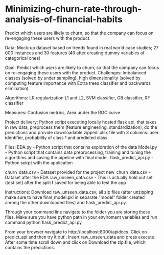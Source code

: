 # Minimizing-churn-rate-through-analysis-of-financial-habits
Predict which users are likely to churn, so that the company can focus on re-engaging these users with the product.

Data: 
Mock-up dataset based on trends found in real world case studies; 27 000 instances and 30 features (40 after creating dummy variables of categorical ones)

Goal: 
Predict which users are likely to churn, so that the company can focus on re-engaging these users with the product.
Challenges: Imbalanced classes (solved by under sampling), high dimensionality (solved by computing feature importance with Extra trees classifier and backwards elimination)

Algorithms: 
LR regularization L1 and L2, SVM classifier, GB classifier, RF classifier

Measures: 
Confusion metrics, Area under the ROC curve

Project delivery: 
Python script executing locally hosted flask api, that takes in raw data, preprocess them (feature engineering, standardization), do the predictions and provide downloadable zipped .xlsx file with 3 columns: user identifier, probability of class 1 and predicted class

Files: 
EDA.py - Python script that contains exploration of the data 
Model.py - Python script that contains data preprocessing, training and tuning the algorithms and saving the pipeline with final model. flask_predict_api.py - Python scirpt with the application

churn_data.csv - Dataset provided for the project 
new_churn_data.csv - Dataset after the EDA
raw_unseen_data.csv - This is actually hold out set (test.set) after the split I saved for being able to test the app 


Instructions: Download  raw_unseen_data.csv, all zip files (after unzipping make sure to have final_model.pkl in separate "model" folder created among the other downloaded files) and flask_predict_api.py.

Through your command line navigate to the folder you are storing these files. Make sure you have python path in your enviroment variables and run command python flask_predict_api.py

From your browser navigate to http://localhost:8000/apidocs. Click on predict_api and then try it out!. Insert raw_unseen_data and press execute. After some time scroll down and click on Download the zip.file, which contains the predictions.
